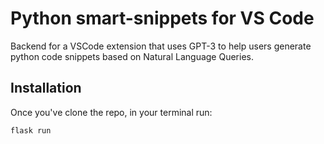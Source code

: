 # Python smart-snippets for VS Code
Backend for a VSCode extension that uses GPT-3 to help users generate python code snippets based on Natural Language Queries.

## Installation
Once you've clone the repo, in your terminal run:

```bash
flask run
```
